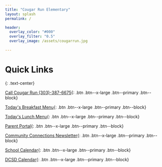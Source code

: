 ```yaml
---
title: "Cougar Run Elementary"
layout: splash
permalink: /

header:
  overlay_color: "#000"
  overlay_filter: "0.5"
  overlay_image: /assets/cougarrun.jpg
  
---
```

# Quick Links
{: .text-center}

[<i class='fa fa-phone'></i> Call Cougar Run (303)-387-6675](tel:+13033876675){: .btn .btn--x-large .btn--primary .btn--block}

[<i class='fa fa-bacon'></i> Today's Breakfast Menu](https://dcsd.nutrislice.com/menu/cougar-run/breakfast){: .btn .btn--x-large .btn--primary .btn--block}

[<i class='fa fa-hamburger'></i> Today's Lunch Menu](https://dcsd.nutrislice.com/menu/cougar-run/lunch/){: .btn .btn--x-large .btn--primary .btn--block}

[<i class='fa fa-user'></i> Parent Portal](https://campus.dcsdk12.org/icprod/portal/icprod.jsp){: .btn .btn--x-large .btn--primary .btn--block}

[<i class='fa fa-users'></i> Community Connections Newsletter](https://crun.dcsdk12.org/cougar_community_connections){: .btn .btn--x-large .btn--primary .btn--block}

[<i class='fa fa-calendar'></i> School Calendar](https://crun.dcsdk12.org/our_school/calendar){: .btn .btn--x-large .btn--primary .btn--block}

[<i class='fa fa-calendar-alt'></i> DCSD Calendar](https://cdnsm5-ss14.sharpschool.com/UserFiles/Servers/Server_220400/File/Academic-Calendar/2023-2024/BOE%20Approved%20Calendars%202023-24%20(C)%20V.2.1.pdf){: .btn .btn--x-large .btn--primary .btn--block}
